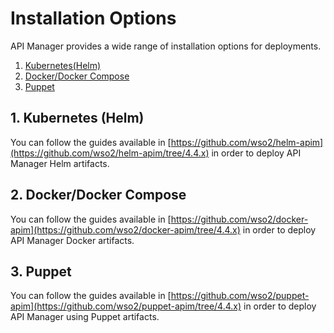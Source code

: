 # Installation Options

API Manager provides a wide range of installation options for deployments.

1. [Kubernetes(Helm)](#1-kubernetes-helm)
2. [Docker/Docker Compose](#2-dockerdocker-compose)
3. [Puppet](#3-puppet)

## 1. Kubernetes (Helm)

You can follow the guides available in [https://github.com/wso2/helm-apim](https://github.com/wso2/helm-apim/tree/4.4.x) in order to deploy API Manager Helm artifacts.

## 2. Docker/Docker Compose

You can follow the guides available in [https://github.com/wso2/docker-apim](https://github.com/wso2/docker-apim/tree/4.4.x) in order to deploy API Manager Docker artifacts.

## 3. Puppet

You can follow the guides available in [https://github.com/wso2/puppet-apim](https://github.com/wso2/puppet-apim/tree/4.4.x) in order to deploy API Manager using Puppet artifacts.
